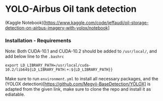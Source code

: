 # YOLO-Airbus Oil tank detection

(Kaggle Notebook)[https://www.kaggle.com/code/jeffaudi/oil-storage-detection-on-airbus-imagery-with-yolox/notebook]

### Installation - Requirements

Note: Both CUDA-10.1 and CUDA-10.2 should be added to `/usr/local/`, and add below line to the `.bashrc`
```
export LD_LIBRARY_PATH=/usr/local/cuda-10.2/lib64${LD_LIBRARY_PATH:+:${LD_LIBRARY_PATH}}
```

Make sure to run `environment.yml` to install all necessary packages, and the (YOLOX detection)[https://github.com/Megvii-BaseDetection/YOLOX] is adapted  from the given link, make sure to clone the repo and install it as ediatable. 
